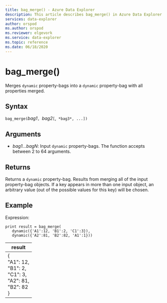 ```yaml
---
title: bag_merge() - Azure Data Explorer 
description: This article describes bag_merge() in Azure Data Explorer.
services: data-explorer
author: orspod
ms.author: orspod
ms.reviewer: elgevork
ms.service: data-explorer
ms.topic: reference
ms.date: 06/18/2020
---
```

# bag_merge()

Merges `dynamic` property-bags into a `dynamic` property-bag with all properties merged.

## Syntax

`bag_merge(`*bag1*`, `*bag2*`[`,` *bag3*, ...])`

## Arguments

* *bag1...bagN*: Input `dynamic` property-bags. The function accepts between 2 to 64 arguments.

## Returns

Returns a `dynamic` property-bag. Results from merging all of the input property-bag objects. If a key appears in more than one input object, an arbitrary value (out of the possible values for this key) will be chosen.

## Example

Expression:

<!-- csl: https://help.kusto.windows.net:443/Samples -->
```kusto
print result = bag_merge(
   dynamic({'A1':12, 'B1':2, 'C1':3}),
   dynamic({'A2':81, 'B2':82, 'A1':1}))
```

|result|
|---|
|{<br>  "A1": 12,<br>  "B1": 2,<br>  "C1": 3,<br>  "A2": 81,<br>  "B2": 82<br>}|
